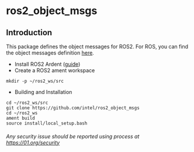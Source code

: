 # ros2_object_msgs
## Introduction
This package defines the object messages for ROS2. For ROS, you can find the object messages definition [here](https://github.com/intel/object_msgs).

* Install ROS2 Ardent ([guide](https://github.com/ros2/ros2/wiki/Linux-Install-Debians)) 
* Create a ROS2 ament workspace
```Shell
mkdir -p ~/ros2_ws/src
```
* Building and Installation
```
cd ~/ros2_ws/src
git clone https://github.com/intel/ros2_object_msgs
cd ~/ros2_ws
ament build
source install/local_setup.bash
```

###### *Any security issue should be reported using process at https://01.org/security*
